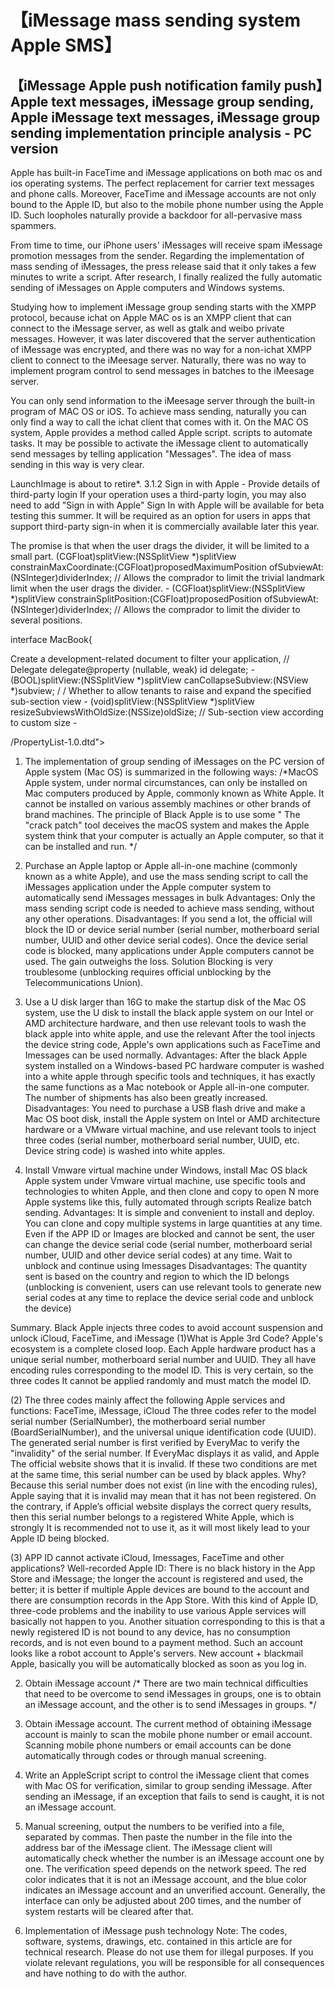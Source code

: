# 【iMessage mass sending system Apple SMS】

## 【iMessage Apple push notification family push】Apple text messages, iMessage group sending, Apple iMessage text messages, iMessage group sending implementation principle analysis - PC version


Apple has built-in FaceTime and iMessage applications on both mac os and ios operating systems. The perfect replacement for carrier text messages and phone calls. Moreover, FaceTime and iMessage accounts are not only bound to the Apple ID, but also to the mobile phone number using the Apple ID. Such loopholes naturally provide a backdoor for all-pervasive mass spammers.

From time to time, our iPhone users' iMessages will receive spam iMessage promotion messages from the sender. Regarding the implementation of mass sending of iMessages, the press release said that it only takes a few minutes to write a script. After research, I finally realized the fully automatic sending of iMessages on Apple computers and Windows systems.

Studying how to implement iMessage group sending starts with the XMPP protocol, because ichat on Apple MAC os is an XMPP client that can connect to the iMessage server, as well as gtalk and weibo private messages. However, it was later discovered that the server authentication of iMessage was encrypted, and there was no way for a non-ichat XMPP client to connect to the iMeesage server. Naturally, there was no way to implement program control to send messages in batches to the iMeesage server.

You can only send information to the iMeesage server through the built-in program of MAC OS or iOS. To achieve mass sending, naturally you can only find a way to call the ichat client that comes with it. On the MAC OS system, Apple provides a method called Apple script. scripts to automate tasks. It may be possible to activate the iMessage client to automatically send messages by telling application "Messages". The idea of mass sending in this way is very clear.

 
LaunchImage is about to retire*.
3.1.2 Sign in with Apple - Provide details of third-party login
If your operation uses a third-party login, you may also need to add "Sign in with Apple"
Sign In with Apple will be available for beta testing this summer. It will be required as an option for users in apps that support third-party sign-in when it is commercially available later this year.


The promise is that when the user drags the divider, it will be limited to a small part. (CGFloat)splitView:(NSSplitView *)splitView constrainMaxCoordinate:(CGFloat)proposedMaximumPosition ofSubviewAt:(NSInteger)dividerIndex; // Allows the comprador to limit the trivial landmark limit when the user drags the divider. - (CGFloat)splitView:(NSSplitView *)splitView constrainSplitPosition:(CGFloat)proposedPosition ofSubviewAt:(NSInteger)dividerIndex; // Allows the comprador to limit the divider to several positions.

interface MacBook{


Create a development-related document to filter your application, // Delegate delegate@property (nullable, weak) id delegate; - (BOOL)splitView:(NSSplitView *)splitView canCollapseSubview:(NSView *)subview; / / Whether to allow tenants to raise and expand the specified sub-section view - (void)splitView:(NSSplitView *)splitView resizeSubviewsWithOldSize:(NSSize)oldSize; // Sub-section view according to custom size -

<?xml version="1.0" encoding="UTF-8"?>/PropertyList-1.0.dtd">

<plist version="1.0">
 

  1. The implementation of group sending of iMessages on the PC version of Apple system (Mac OS) is summarized in the following ways:
/*MacOS Apple system, under normal circumstances, can only be installed on Mac computers produced by Apple, commonly known as White Apple. It cannot be installed on various assembly machines or other brands of brand machines. The principle of Black Apple is to use some " The "crack patch" tool deceives the macOS system and makes the Apple system think that your computer is actually an Apple computer, so that it can be installed and run. */
1. Purchase an Apple laptop or Apple all-in-one machine (commonly known as a white Apple), and use the mass sending script to call the iMessages application under the Apple computer system to automatically send iMessages messages in bulk
Advantages: Only the mass sending script code is needed to achieve mass sending, without any other operations.
Disadvantages: If you send a lot, the official will block the ID or device serial number (serial number, motherboard serial number, UUID and other device serial codes). Once the device serial code is blocked, many applications under Apple computers cannot be used. The gain outweighs the loss. Solution Blocking is very troublesome (unblocking requires official unblocking by the Telecommunications Union).

2. Use a U disk larger than 16G to make the startup disk of the Mac OS system, use the U disk to install the black apple system on our Intel or AMD architecture hardware, and then use relevant tools to wash the black apple into white apple, and use the relevant After the tool injects the device string code, Apple's own applications such as FaceTime and Imessages can be used normally.
Advantages: After the black Apple system installed on a Windows-based PC hardware computer is washed into a white apple through specific tools and techniques, it has exactly the same functions as a Mac notebook or Apple all-in-one computer. The number of shipments has also been greatly increased.
Disadvantages: You need to purchase a USB flash drive and make a Mac OS boot disk, install the Apple system on Intel or AMD architecture hardware or a VMware virtual machine, and use relevant tools to inject three codes (serial number, motherboard serial number, UUID, etc. Device string code) is washed into white apples.

3. Install Vmware virtual machine under Windows, install Mac OS black Apple system under Vmware virtual machine, use specific tools and technologies to whiten Apple, and then clone and copy to open N more Apple systems like this, fully automated through scripts Realize batch sending.
Advantages: It is simple and convenient to install and deploy. You can clone and copy multiple systems in large quantities at any time. Even if the APP ID or Images are blocked and cannot be sent, the user can change the device serial code (serial number, motherboard serial number, UUID and other device serial codes) at any time. Wait to unblock and continue using Imessages
Disadvantages: The quantity sent is based on the country and region to which the ID belongs (unblocking is convenient, users can use relevant tools to generate new serial codes at any time to replace the device serial code and unblock the device)

Summary. Black Apple injects three codes to avoid account suspension and unlock iCloud, FaceTime, and iMessage
(1)What is Apple 3rd Code?
Apple's ecosystem is a complete closed loop. Each Apple hardware product has a unique serial number, motherboard serial number and UUID. They all have encoding rules corresponding to the model ID. This is very certain, so the three codes It cannot be applied randomly and must match the model ID.

(2) The three codes mainly affect the following Apple services and functions: FaceTime, iMessage, iCloud
The three codes refer to the model serial number (SerialNumber), the motherboard serial number (BoardSerialNumber), and the universal unique identification code (UUID). The generated serial number is first verified by EveryMac to verify the "invalidity" of the serial number. If EveryMac displays it as valid, and Apple The official website shows that it is invalid. If these two conditions are met at the same time, this serial number can be used by black apples. Why? Because this serial number does not exist (in line with the encoding rules), Apple saying that it is invalid may mean that it has not been registered. On the contrary, if Apple’s official website displays the correct query results, then this serial number belongs to a registered White Apple, which is strongly It is recommended not to use it, as it will most likely lead to your Apple ID being blocked.

(3) APP ID cannot activate iCloud, Imessages, FaceTime and other applications?
Well-recorded Apple ID: There is no black history in the App Store and iMessage; the longer the account is registered and used, the better; it is better if multiple Apple devices are bound to the account and there are consumption records in the App Store. With this kind of Apple ID, three-code problems and the inability to use various Apple services will basically not happen to you. Another situation corresponding to this is that a newly registered ID is not bound to any device, has no consumption records, and is not even bound to a payment method. Such an account looks like a robot account to Apple's servers. New account + blackmail Apple, basically you will be automatically blocked as soon as you log in.

 

 

2. Obtain iMessage account
/* There are two main technical difficulties that need to be overcome to send iMessages in groups, one is to obtain an iMessage account, and the other is to send iMessages in groups. */
1. Obtain iMessage account. The current method of obtaining iMessage account is mainly to scan the mobile phone number or email account. Scanning mobile phone numbers or email accounts can be done automatically through codes or through manual screening.
2. Write an AppleScript script to control the iMessage client that comes with Mac OS for verification, similar to group sending iMessage. After sending an iMessage, if an exception that fails to send is caught, it is not an iMessage account.
3. Manual screening, output the numbers to be verified into a file, separated by commas. Then paste the number in the file into the address bar of the iMessage client. The iMessage client will automatically check whether the number is an iMessage account one by one. The verification speed depends on the network speed. The red color indicates that it is not an iMessage account, and the blue color indicates an iMessage account and an unverified account. Generally, the interface can only be adjusted about 200 times, and the number of system restarts will be cleared after that.


 

3. Implementation of iMessage push technology
Note: The codes, software, systems, drawings, etc. contained in this article are for technical research. Please do not use them for illegal purposes. If you violate relevant regulations, you will be responsible for all consequences and have nothing to do with the author.